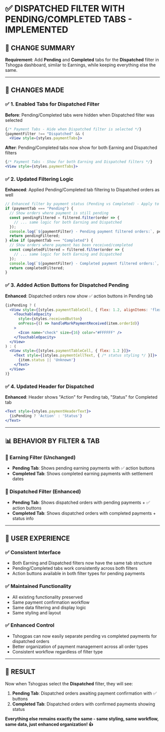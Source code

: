 # ✅ DISPATCHED FILTER WITH PENDING/COMPLETED TABS - IMPLEMENTED

## 🎯 **CHANGE SUMMARY**

**Requirement**: Add **Pending** and **Completed** tabs for the **Dispatched** filter in Tshogpa dashboard, similar to Earnings, while keeping everything else the same.

---

## 🔄 **CHANGES MADE**

### **✅ 1. Enabled Tabs for Dispatched Filter**
**Before**: Pending/Completed tabs were hidden when Dispatched filter was selected
```jsx
{/* Payment Tabs - Hide when Dispatched filter is selected */}
{paymentFilter !== "Dispatched" && (
  <View style={styles.paymentTabs}>
```

**After**: Pending/Completed tabs now show for both Earning and Dispatched filters
```jsx
{/* Payment Tabs - Show for both Earning and Dispatched filters */}
<View style={styles.paymentTabs}>
```

### **✅ 2. Updated Filtering Logic**
**Enhanced**: Applied Pending/Completed tab filtering to Dispatched orders as well
```jsx
// Enhanced filter by payment status (Pending vs Completed) - Apply to both Earning and Dispatched
if (paymentTab === "Pending") {
  // Show orders where payment is still pending
  const pendingFiltered = filtered.filter(order => {
    // ... same logic for both Earning and Dispatched
  });
  console.log(`${paymentFilter} - Pending payment filtered orders:`, pendingFiltered.length);
  return pendingFiltered;
} else if (paymentTab === "Completed") {
  // Show orders where payment has been received/completed
  const completedFiltered = filtered.filter(order => {
    // ... same logic for both Earning and Dispatched
  });
  console.log(`${paymentFilter} - Completed payment filtered orders:`, completedFiltered.length);
  return completedFiltered;
}
```

### **✅ 3. Added Action Buttons for Dispatched Pending**
**Enhanced**: Dispatched orders now show ✅ action buttons in Pending tab
```jsx
{isPending ? (
  <View style={[styles.paymentTableCell, { flex: 1.2, alignItems: 'flex-end', paddingRight: 8 }]}>
    <TouchableOpacity 
      style={styles.receivedButton}
      onPress={() => handleMarkPaymentReceived(item.orderId)}
    >
      <Icon name="check" size={16} color="#FFFFFF" />
    </TouchableOpacity>
  </View>
) : (
  <View style={[styles.paymentTableCell, { flex: 1.2 }]}>
    <Text style={[styles.paymentCellText, { /* status styling */ }]}>
      {item.status || 'Unknown'}
    </Text>
  </View>
)}
```

### **✅ 4. Updated Header for Dispatched**
**Enhanced**: Header shows "Action" for Pending tab, "Status" for Completed tab
```jsx
<Text style={styles.paymentHeaderText}>
  {isPending ? 'Action' : 'Status'}
</Text>
```

---

## 📊 **BEHAVIOR BY FILTER & TAB**

### **🎯 Earning Filter (Unchanged)**
- **Pending Tab**: Shows pending earning payments with ✅ action buttons
- **Completed Tab**: Shows completed earning payments with settlement dates

### **🚀 Dispatched Filter (Enhanced)**
- **Pending Tab**: Shows dispatched orders with pending payments + ✅ action buttons
- **Completed Tab**: Shows dispatched orders with completed payments + status info

---

## 🔄 **USER EXPERIENCE**

### **✅ Consistent Interface**
- Both Earning and Dispatched filters now have the same tab structure
- Pending/Completed tabs work consistently across both filters
- Action buttons available in both filter types for pending payments

### **✅ Maintained Functionality**
- All existing functionality preserved
- Same payment confirmation workflow
- Same data filtering and display logic
- Same styling and layout

### **✅ Enhanced Control**
- Tshogpas can now easily separate pending vs completed payments for dispatched orders
- Better organization of payment management across all order types
- Consistent workflow regardless of filter type

---

## 🎉 **RESULT**

Now when Tshogpas select the **Dispatched** filter, they will see:

1. **Pending Tab**: Dispatched orders awaiting payment confirmation with ✅ buttons
2. **Completed Tab**: Dispatched orders with confirmed payments showing status

**Everything else remains exactly the same - same styling, same workflow, same data, just enhanced organization! 👍**